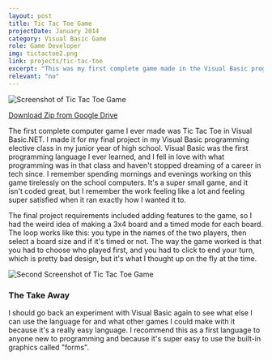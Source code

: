```yaml
---
layout: post
title: Tic Tac Toe Game
projectDate: January 2014
category: Visual Basic Game
role: Game Developer
img: tictactoe2.png
link: projects/tic-tac-toe
excerpt: "This was my first complete game made in the Visual Basic programming language and the final project for my very first programming class, which I took at the beginning of my junior year of high school. It helped me understand programming and game design loops. It's a simple Tic Tac Toe game with a twist: there are two extra game modes. This version of the game has some bug fixes."
relevant: "no"
---
```


<img src="https://lizlorena.com/img/tictactoe2.png" alt="Screenshot of Tic Tac Toe Game" class="img-fluid"/>

<p class="caption"><a href="https://github.com/lizberberena/lizberberena" target="_blank">Download Zip from Google Drive</a></p>

<p>The first complete computer game I ever made was Tic Tac Toe in Visual Basic.NET. I made it for my final project in my Visual Basic programming elective class in my junior year of high school. Visual Basic was the first programming language I ever learned, and I fell in love with what programming was in that class and haven't stopped dreaming of a career in tech since. I remember spending mornings and evenings working on this game tirelessly on the school computers. It's a super small game, and it isn't coded great, but I remember the work feeling like a lot and feeling super satisfied when it ran exactly how I wanted it to. </p>

<p>The final project requirements included adding features to the game, so I had the weird idea of making a 3x4 board and a timed mode for each board. The loop works like this: you type in the names of the two players, then select a board size and if it's timed or not. The way the game worked is that you had to choose who played first, and you had to click to end your turn, which is pretty bad design, but it's what I thought up on the fly at the time.</p>

<img src="https://lizlorena.com/img/TicTacToe.png" alt="Second Screenshot of Tic Tac Toe Game" class="img-fluid"/>

<h3>The Take Away</h3>

<p>I should go back an experiment with Visual Basic again to see what else I can use the language for and what other games I could make with it because it's a really easy language. I recommend this as a first language to anyone new to programming and because it's super easy to use the built-in graphics called "forms".</p>

